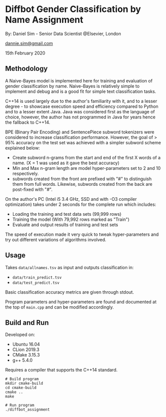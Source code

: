 # Diffbot Gender Classification by Name Assignment
By: Daniel Sim - Senior Data Scientist @Elsevier, London

dannie.sim@gmail.com

15th February 2020

## Methodology
A Naive-Bayes model is implemented here for training and evaluation of gender classification by name. Naive-Bayes is
relatively simple to implement and debug and is a good fit for simple text classification tasks. 

C++14 is used largely due to the author's familiarity with it, and to a lesser degree - to showcase execution speed
and efficiency compared to Python and to a lesser extent Java. Java was considered first as the language of choice,
however, the author has not programmed in Java for years hence the fallback to C++14.

BPE (Binary Pair Encoding) and SentencePiece subword tokenizers were considered to increase classification
performance. However, the goal of > 95% accuracy on the test set was achieved with a simpler subword scheme explained
below:
- Create subword n-grams from the start and end of the first X words of a name.
  (X = 1 was used as it gave the best accuracy)
- Min and Max n-gram length are model hyper-parameters set to 2 and 10 respectively.
- subwords created from the front are prefixed with "#" to distinguish them from full words. Likewise,
 subwords created from the back are post-fixed with "#".
 
 On the author's PC (Intel i5 3.4 GHz, SSD and with -O3 compiler optimization) takes under 2 seconds for the complete run which includes:
 - Loading the training and test data sets (99,999 rows)
 - Training the model (With 79,992 rows marked as "Train")
 - Evaluate and output results of training and test sets
 
 The speed of execution made it very quick to tweak hyper-parameters and try out different variations of algorithms
 involved.

## Usage
Takes `data/allnames.tsv` as input and outputs classification in:
- `data/train_predict.tsv`
- `data/test_predict.tsv`

Basic classification accuracy metrics are given through stdout.

Program parameters and hyper-parameters are found and documented at the top of `main.cpp` and can be modified
accordingly.

## Build and Run
Developed on:
- Ubuntu 16.04
- CLion 2019.3
- CMake 3.15.3
- g++ 5.4.0

Requires a compiler that supports the C++14 standard.

```
# Build program
mkdir cmake-build
cd cmake-build
cmake ..
make

# Run program
./diffbot_assignment
```
